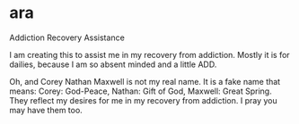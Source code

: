 ara
===

Addiction Recovery Assistance


I am creating this to assist me in my recovery from addiction. Mostly it is for dailies, because I am so absent minded and a little ADD.

Oh, and Corey Nathan Maxwell is not my real name. It is a fake name that means: Corey: God-Peace, Nathan: Gift of God, Maxwell: Great Spring. They reflect my desires for me in my recovery from addiction. I pray you may have them too.
